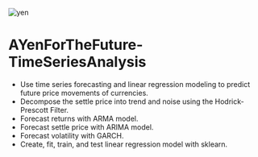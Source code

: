 ![yen](https://user-images.githubusercontent.com/65509367/106337853-9237c900-624f-11eb-8816-ca962abcb5e6.jpeg)

# AYenForTheFuture-TimeSeriesAnalysis
- Use time series forecasting and linear regression modeling to predict future price movements of currencies. 
- Decompose the settle price into trend and noise using the Hodrick-Prescott Filter.
- Forecast returns with ARMA model.
- Forecast settle price with ARIMA model.
- Forecast volatility with GARCH.
- Create, fit, train, and test linear regression model with sklearn.
 
 
